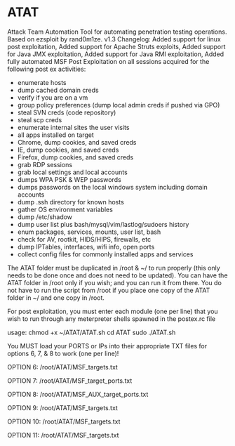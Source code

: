 # ATAT
Attack Team Automation Tool for automating penetration testing operations. Based on ezsploit by rand0m1ze.
v1.3 Changelog:
Added support for linux post exploitation,
Added support for Apache Struts exploits,
Added support for Java JMX exploitation,
Added support for Java RMI exploitation,
Added fully automated MSF Post Exploitation on all sessions acquired for the following post ex activities:
- enumerate hosts
- dump cached domain creds
- verify if you are on a vm
- group policy preferences (dump local admin creds if pushed via GPO)
- steal SVN creds (code repository)
- steal scp creds
- enumerate internal sites the user visits
- all apps installed on target
- Chrome, dump cookies, and saved creds
- IE, dump cookies, and saved creds
- Firefox, dump cookies, and saved creds
- grab RDP sessions
- grab local settings and local accounts
- dumps WPA PSK & WEP passwords
- dumps passwords on the local windows system including domain accounts
- dump .ssh directory for known hosts
- gather OS environment variables
- dump /etc/shadow
- dump user list plus bash/mysql/vim/lastlog/sudoers history
- enum packages, services, mounts, user list, bash
- check for AV, rootkit, HIDS/HIPS, firewalls, etc
- dump IPTables, interfaces, wifi info, open ports
- collect config files for commonly installed apps and services

The ATAT folder must be duplicated in /root & ~/ to run properly (this only needs to be done once and does not need to be updated).
You can have the ATAT folder in /root only if you wish; and you can run it from there.
You do not have to run the script from /root if you place one copy of the ATAT folder in ~/ and one copy in /root.

For post exploitation, you must enter each module (one per line) that you wish to run through any meterpreter shells spawned in the postex.rc file

usage:
chmod +x ~/ATAT/ATAT.sh
cd ATAT
sudo ./ATAT.sh

You MUST load your PORTS or IPs into their appropriate TXT files for options 6, 7, & 8 to work (one per line)!

OPTION 6:
/root/ATAT/MSF_targets.txt

OPTION 7:
/root/ATAT/MSF_target_ports.txt

OPTION 8:
/root/ATAT/MSF_AUX_target_ports.txt

OPTION 9:
/root/ATAT/MSF_targets.txt

OPTION 10:
/root/ATAT/MSF_targets.txt

OPTION 11:
/root/ATAT/MSF_targets.txt
